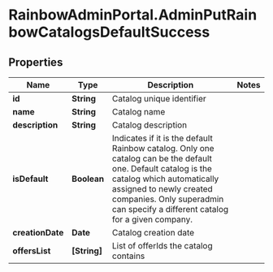 # RainbowAdminPortal.AdminPutRainbowCatalogsDefaultSuccess

## Properties

Name | Type | Description | Notes
------------ | ------------- | ------------- | -------------
**id** | **String** | Catalog unique identifier | 
**name** | **String** | Catalog name | 
**description** | **String** | Catalog description | 
**isDefault** | **Boolean** | Indicates if it is the default Rainbow catalog. Only one catalog can be the default one.    Default catalog is the catalog which automatically assigned to newly created companies.    Only superadmin can specify a different catalog for a given company. | 
**creationDate** | **Date** | Catalog creation date | 
**offersList** | **[String]** | List of offerIds the catalog contains | 


